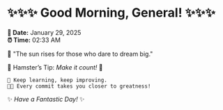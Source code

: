 # ✨✨✨ Good Morning, General! ✨✨✨

**📅 Date:** January 29, 2025  
**⏰ Time:** 02:33 AM  

🌅 "The sun rises for those who dare to dream big."  

🐹 Hamster’s Tip: _Make it count!_ 💪  

```
🚀 Keep learning, keep improving.  
🧑‍💻 Every commit takes you closer to greatness!  
```

✨ *Have a Fantastic Day!* ✨  
